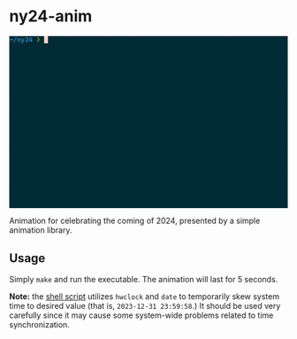 # ny24-anim

<img align="center" alt="gif" src="./res/_2024.gif" />

Animation for celebrating the coming of 2024, presented by a simple animation library.

## Usage

Simply `make` and run the executable. The animation will last for 5 seconds.

**Note:** the [shell script](./run.sh) utilizes `hwclock` and `date` to temporarily skew system time to desired value (that is, `2023-12-31 23:59:58`.) It should be used very carefully since it may cause some system-wide problems related to time synchronization.

